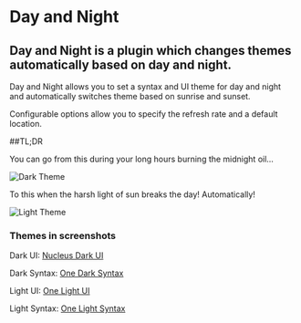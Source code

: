 # Day and Night

## Day and Night is a plugin which changes themes automatically based on day and night.

Day and Night allows you to set a syntax and UI theme for day and night and automatically switches theme based on sunrise and sunset.

Configurable options allow you to specify the refresh rate and a default location.

##TL;DR

You can go from this during your long hours burning the midnight oil...

![Dark Theme](https://cloud.githubusercontent.com/assets/9172090/23461362/9dec6e56-fec4-11e6-8b7a-305ceffa1bb5.png)

To this when the harsh light of sun breaks the day! Automatically!

![Light Theme](https://cloud.githubusercontent.com/assets/9172090/23461361/9de94f28-fec4-11e6-9617-0b03863f50b3.png)

### Themes in screenshots

Dark UI: [Nucleus Dark UI](https://atom.io/themes/nucleus-dark-ui)

Dark Syntax: [One Dark Syntax](https://atom.io/themes/one-dark-syntax)

Light UI: [One Light UI](https://atom.io/themes/one-light-ui)

Light Syntax: [One Light Syntax](https://atom.io/themes/one-light-syntax)
